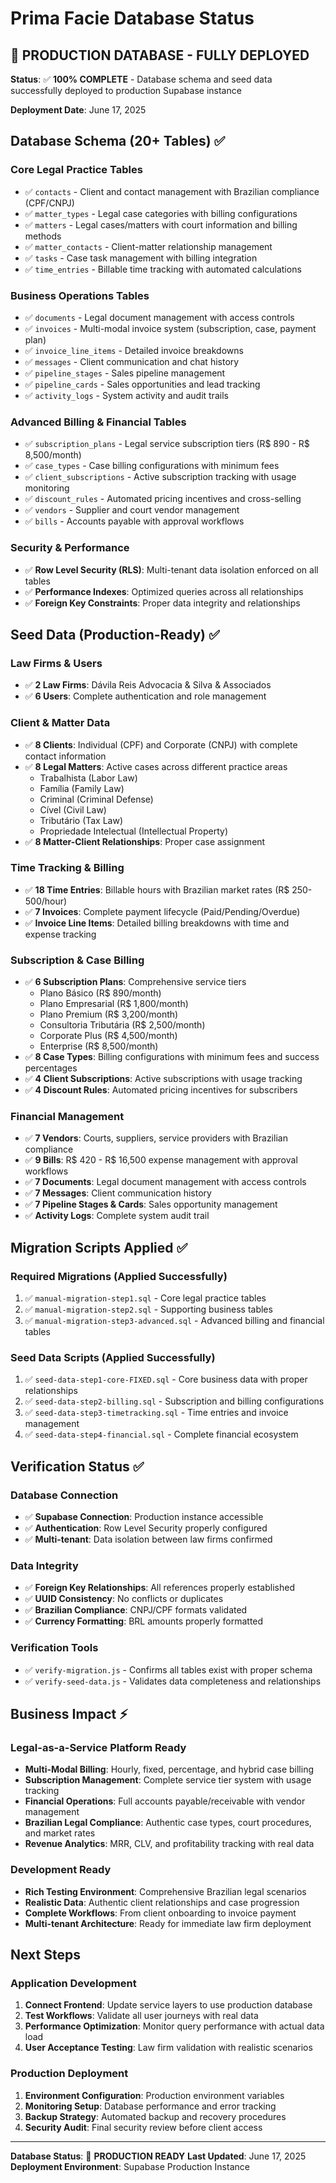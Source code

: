 # Prima Facie Database Status

## 🎉 PRODUCTION DATABASE - FULLY DEPLOYED

**Status**: ✅ **100% COMPLETE** - Database schema and seed data successfully deployed to production Supabase instance

**Deployment Date**: June 17, 2025

## Database Schema (20+ Tables) ✅

### Core Legal Practice Tables
- ✅ `contacts` - Client and contact management with Brazilian compliance (CPF/CNPJ)
- ✅ `matter_types` - Legal case categories with billing configurations
- ✅ `matters` - Legal cases/matters with court information and billing methods
- ✅ `matter_contacts` - Client-matter relationship management
- ✅ `tasks` - Case task management with billing integration
- ✅ `time_entries` - Billable time tracking with automated calculations

### Business Operations Tables
- ✅ `documents` - Legal document management with access controls
- ✅ `invoices` - Multi-modal invoice system (subscription, case, payment plan)
- ✅ `invoice_line_items` - Detailed invoice breakdowns
- ✅ `messages` - Client communication and chat history
- ✅ `pipeline_stages` - Sales pipeline management
- ✅ `pipeline_cards` - Sales opportunities and lead tracking
- ✅ `activity_logs` - System activity and audit trails

### Advanced Billing & Financial Tables
- ✅ `subscription_plans` - Legal service subscription tiers (R$ 890 - R$ 8,500/month)
- ✅ `case_types` - Case billing configurations with minimum fees
- ✅ `client_subscriptions` - Active subscription tracking with usage monitoring
- ✅ `discount_rules` - Automated pricing incentives and cross-selling
- ✅ `vendors` - Supplier and court vendor management
- ✅ `bills` - Accounts payable with approval workflows

### Security & Performance
- ✅ **Row Level Security (RLS)**: Multi-tenant data isolation enforced on all tables
- ✅ **Performance Indexes**: Optimized queries across all relationships
- ✅ **Foreign Key Constraints**: Proper data integrity and relationships

## Seed Data (Production-Ready) ✅

### Law Firms & Users
- ✅ **2 Law Firms**: Dávila Reis Advocacia & Silva & Associados
- ✅ **6 Users**: Complete authentication and role management

### Client & Matter Data
- ✅ **8 Clients**: Individual (CPF) and Corporate (CNPJ) with complete contact information
- ✅ **8 Legal Matters**: Active cases across different practice areas
  - Trabalhista (Labor Law)
  - Família (Family Law)
  - Criminal (Criminal Defense)
  - Cível (Civil Law)
  - Tributário (Tax Law)
  - Propriedade Intelectual (Intellectual Property)
- ✅ **8 Matter-Client Relationships**: Proper case assignment

### Time Tracking & Billing
- ✅ **18 Time Entries**: Billable hours with Brazilian market rates (R$ 250-500/hour)
- ✅ **7 Invoices**: Complete payment lifecycle (Paid/Pending/Overdue)
- ✅ **Invoice Line Items**: Detailed billing breakdowns with time and expense tracking

### Subscription & Case Billing
- ✅ **6 Subscription Plans**: Comprehensive service tiers
  - Plano Básico (R$ 890/month)
  - Plano Empresarial (R$ 1,800/month)
  - Plano Premium (R$ 3,200/month)
  - Consultoria Tributária (R$ 2,500/month)
  - Corporate Plus (R$ 4,500/month)
  - Enterprise (R$ 8,500/month)
- ✅ **8 Case Types**: Billing configurations with minimum fees and success percentages
- ✅ **4 Client Subscriptions**: Active subscriptions with usage tracking
- ✅ **4 Discount Rules**: Automated pricing incentives for subscribers

### Financial Management
- ✅ **7 Vendors**: Courts, suppliers, service providers with Brazilian compliance
- ✅ **9 Bills**: R$ 420 - R$ 16,500 expense management with approval workflows
- ✅ **7 Documents**: Legal document management with access controls
- ✅ **7 Messages**: Client communication history
- ✅ **7 Pipeline Stages & Cards**: Sales opportunity management
- ✅ **Activity Logs**: Complete system audit trail

## Migration Scripts Applied ✅

### Required Migrations (Applied Successfully)
1. ✅ `manual-migration-step1.sql` - Core legal practice tables
2. ✅ `manual-migration-step2.sql` - Supporting business tables
3. ✅ `manual-migration-step3-advanced.sql` - Advanced billing and financial tables

### Seed Data Scripts (Applied Successfully)
1. ✅ `seed-data-step1-core-FIXED.sql` - Core business data with proper relationships
2. ✅ `seed-data-step2-billing.sql` - Subscription and billing configurations
3. ✅ `seed-data-step3-timetracking.sql` - Time entries and invoice management
4. ✅ `seed-data-step4-financial.sql` - Complete financial ecosystem

## Verification Status ✅

### Database Connection
- ✅ **Supabase Connection**: Production instance accessible
- ✅ **Authentication**: Row Level Security properly configured
- ✅ **Multi-tenant**: Data isolation between law firms confirmed

### Data Integrity
- ✅ **Foreign Key Relationships**: All references properly established
- ✅ **UUID Consistency**: No conflicts or duplicates
- ✅ **Brazilian Compliance**: CNPJ/CPF formats validated
- ✅ **Currency Formatting**: BRL amounts properly formatted

### Verification Tools
- ✅ `verify-migration.js` - Confirms all tables exist with proper schema
- ✅ `verify-seed-data.js` - Validates data completeness and relationships

## Business Impact ⚡

### Legal-as-a-Service Platform Ready
- **Multi-Modal Billing**: Hourly, fixed, percentage, and hybrid case billing
- **Subscription Management**: Complete service tier system with usage tracking
- **Financial Operations**: Full accounts payable/receivable with vendor management
- **Brazilian Legal Compliance**: Authentic case types, court procedures, and market rates
- **Revenue Analytics**: MRR, CLV, and profitability tracking with real data

### Development Ready
- **Rich Testing Environment**: Comprehensive Brazilian legal scenarios
- **Realistic Data**: Authentic client relationships and case progression
- **Complete Workflows**: From client onboarding to invoice payment
- **Multi-tenant Architecture**: Ready for immediate law firm deployment

## Next Steps

### Application Development
1. **Connect Frontend**: Update service layers to use production database
2. **Test Workflows**: Validate all user journeys with real data
3. **Performance Optimization**: Monitor query performance with actual data load
4. **User Acceptance Testing**: Law firm validation with realistic scenarios

### Production Deployment
1. **Environment Configuration**: Production environment variables
2. **Monitoring Setup**: Database performance and error tracking
3. **Backup Strategy**: Automated backup and recovery procedures
4. **Security Audit**: Final security review before client access

---

**Database Status**: 🎉 **PRODUCTION READY**
**Last Updated**: June 17, 2025
**Deployment Environment**: Supabase Production Instance